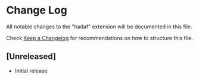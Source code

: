 # Change Log

All notable changes to the "hadaf" extension will be documented in this file.

Check [Keep a Changelog](http://keepachangelog.com/) for recommendations on how to structure this file.

## [Unreleased]

- Initial release